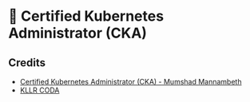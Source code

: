 # 🐳 Certified Kubernetes Administrator (CKA)

## Credits

- [Certified Kubernetes Administrator (CKA) - Mumshad Mannambeth](https://www.udemy.com/share/101Xtg3@W35O9QZaQDJt192SmQiaCqYZwbEeTlDZFzG6VRiVaguHdQXsWGY73pZ4dk9v5x6rKQ==/)
- [KLLR CODA](https://killercoda.com/)
